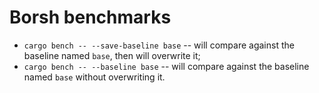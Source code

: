 # Borsh benchmarks

* `cargo bench -- --save-baseline base` -- will compare against the baseline named `base`, then will overwrite it;
* `cargo bench -- --baseline base` -- will compare against the baseline named `base` without overwriting it.

